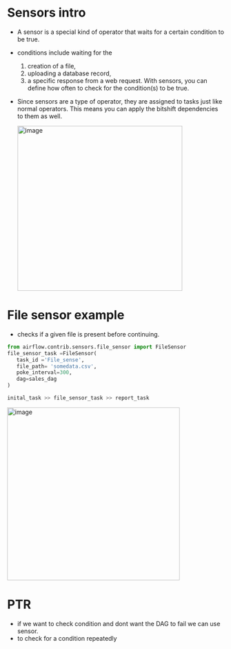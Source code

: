 # Sensors intro
- A sensor is a special kind of operator that waits for a certain condition to be true.
- conditions include waiting for the
  1. creation of a file,
  2.  uploading a database record,
  3.  a specific response from a web request. With sensors, you can define how often to check for the condition(s) to be true.

- Since sensors are a type of operator, they are assigned to tasks just like normal operators. This means you can apply the bitshift dependencies to them as well.

  <img width="382" alt="image" src="https://github.com/deepakgowtham/Datascience_Basics/assets/47908891/7831b135-f8a0-4df0-9bcf-153b666500ed">
# File sensor example
- checks if a given file is present before continuing.
```python
from airflow.contrib.sensors.file_sensor import FileSensor
file_sensor_task =FileSensor(
   task_id ='File_sense',
   file_path= 'somedata.csv', 
   poke_interval=300,
   dag=sales_dag
)

inital_task >> file_sensor_task >> report_task

```

<img width="400" alt="image" src="https://github.com/deepakgowtham/Datascience_Basics/assets/47908891/32c83492-464f-4205-8b89-8fbe37b6b898">

# PTR
- if we want to check condition and dont want the DAG to fail we can use sensor.
- to check for a condition repeatedly
